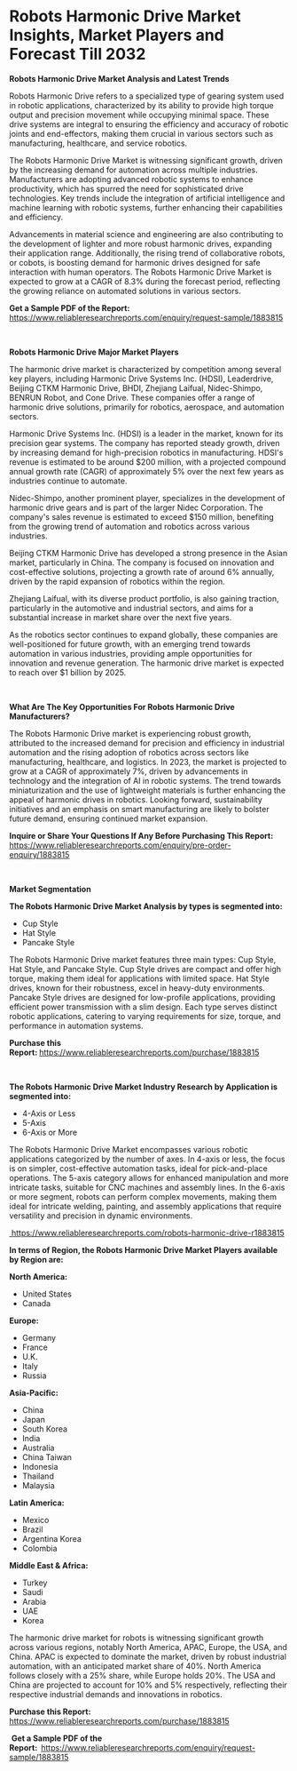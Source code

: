 <p><h1>Robots Harmonic Drive Market Insights, Market Players and Forecast Till 2032</h1></p><p><strong>Robots Harmonic Drive Market Analysis and Latest Trends</strong></p>
<p><p>Robots Harmonic Drive refers to a specialized type of gearing system used in robotic applications, characterized by its ability to provide high torque output and precision movement while occupying minimal space. These drive systems are integral to ensuring the efficiency and accuracy of robotic joints and end-effectors, making them crucial in various sectors such as manufacturing, healthcare, and service robotics.</p><p>The Robots Harmonic Drive Market is witnessing significant growth, driven by the increasing demand for automation across multiple industries. Manufacturers are adopting advanced robotic systems to enhance productivity, which has spurred the need for sophisticated drive technologies. Key trends include the integration of artificial intelligence and machine learning with robotic systems, further enhancing their capabilities and efficiency.</p><p>Advancements in material science and engineering are also contributing to the development of lighter and more robust harmonic drives, expanding their application range. Additionally, the rising trend of collaborative robots, or cobots, is boosting demand for harmonic drives designed for safe interaction with human operators. The Robots Harmonic Drive Market is expected to grow at a CAGR of 8.3% during the forecast period, reflecting the growing reliance on automated solutions in various sectors.</p></p>
<p><strong>Get a Sample PDF of the Report:&nbsp;</strong> <a href="https://www.reliableresearchreports.com/enquiry/request-sample/1883815?utm_campaign=3545&utm_medium=2&utm_source=Github&utm_content=ia&utm_term=12042025&utm_id=robots-harmonic-drive">https://www.reliableresearchreports.com/enquiry/request-sample/1883815</a></p>
<p>&nbsp;</p>
<p><strong>Robots Harmonic Drive Major Market Players</strong></p>
<p><p>The harmonic drive market is characterized by competition among several key players, including Harmonic Drive Systems Inc. (HDSI), Leaderdrive, Beijing CTKM Harmonic Drive, BHDI, Zhejiang Laifual, Nidec-Shimpo, BENRUN Robot, and Cone Drive. These companies offer a range of harmonic drive solutions, primarily for robotics, aerospace, and automation sectors.</p><p>Harmonic Drive Systems Inc. (HDSI) is a leader in the market, known for its precision gear systems. The company has reported steady growth, driven by increasing demand for high-precision robotics in manufacturing. HDSI's revenue is estimated to be around $200 million, with a projected compound annual growth rate (CAGR) of approximately 5% over the next few years as industries continue to automate.</p><p>Nidec-Shimpo, another prominent player, specializes in the development of harmonic drive gears and is part of the larger Nidec Corporation. The company's sales revenue is estimated to exceed $150 million, benefiting from the growing trend of automation and robotics across various industries.</p><p>Beijing CTKM Harmonic Drive has developed a strong presence in the Asian market, particularly in China. The company is focused on innovation and cost-effective solutions, projecting a growth rate of around 6% annually, driven by the rapid expansion of robotics within the region.</p><p>Zhejiang Laifual, with its diverse product portfolio, is also gaining traction, particularly in the automotive and industrial sectors, and aims for a substantial increase in market share over the next five years.</p><p>As the robotics sector continues to expand globally, these companies are well-positioned for future growth, with an emerging trend towards automation in various industries, providing ample opportunities for innovation and revenue generation. The harmonic drive market is expected to reach over $1 billion by 2025.</p></p>
<p>&nbsp;</p>
<p><strong>What Are The Key Opportunities For Robots Harmonic Drive Manufacturers?</strong></p>
<p><p>The Robots Harmonic Drive market is experiencing robust growth, attributed to the increased demand for precision and efficiency in industrial automation and the rising adoption of robotics across sectors like manufacturing, healthcare, and logistics. In 2023, the market is projected to grow at a CAGR of approximately 7%, driven by advancements in technology and the integration of AI in robotic systems. The trend towards miniaturization and the use of lightweight materials is further enhancing the appeal of harmonic drives in robotics. Looking forward, sustainability initiatives and an emphasis on smart manufacturing are likely to bolster future demand, ensuring continued market expansion.</p></p>
<p><strong>Inquire or Share Your Questions If Any Before Purchasing This Report:</strong> <a href="https://www.reliableresearchreports.com/enquiry/pre-order-enquiry/1883815?utm_campaign=3545&utm_medium=2&utm_source=Github&utm_content=ia&utm_term=12042025&utm_id=robots-harmonic-drive">https://www.reliableresearchreports.com/enquiry/pre-order-enquiry/1883815</a></p>
<p>&nbsp;</p>
<p><strong>Market Segmentation</strong></p>
<p><strong>The Robots Harmonic Drive Market Analysis by types is segmented into:</strong></p>
<p><ul><li>Cup Style</li><li>Hat Style</li><li>Pancake Style</li></ul></p>
<p><p>The Robots Harmonic Drive market features three main types: Cup Style, Hat Style, and Pancake Style. Cup Style drives are compact and offer high torque, making them ideal for applications with limited space. Hat Style drives, known for their robustness, excel in heavy-duty environments. Pancake Style drives are designed for low-profile applications, providing efficient power transmission with a slim design. Each type serves distinct robotic applications, catering to varying requirements for size, torque, and performance in automation systems.</p></p>
<p><strong>Purchase this Report:&nbsp;</strong><a href="https://www.reliableresearchreports.com/purchase/1883815?utm_campaign=3545&utm_medium=2&utm_source=Github&utm_content=ia&utm_term=12042025&utm_id=robots-harmonic-drive">https://www.reliableresearchreports.com/purchase/1883815</a></p>
<p>&nbsp;</p>
<p><strong>The Robots Harmonic Drive Market Industry Research by Application is segmented into:</strong></p>
<p><ul><li>4-Axis or Less</li><li>5-Axis</li><li>6-Axis or More</li></ul></p>
<p><p>The Robots Harmonic Drive Market encompasses various robotic applications categorized by the number of axes. In 4-axis or less, the focus is on simpler, cost-effective automation tasks, ideal for pick-and-place operations. The 5-axis category allows for enhanced manipulation and more intricate tasks, suitable for CNC machines and assembly lines. In the 6-axis or more segment, robots can perform complex movements, making them ideal for intricate welding, painting, and assembly applications that require versatility and precision in dynamic environments.</p></p>
<p><a href="https://www.reliableresearchreports.com/robots-harmonic-drive-r1883815?utm_campaign=3545&utm_medium=2&utm_source=Github&utm_content=ia&utm_term=12042025&utm_id=robots-harmonic-drive">&nbsp;https://www.reliableresearchreports.com/robots-harmonic-drive-r1883815</a></p>
<p><strong>In terms of Region, the Robots Harmonic Drive Market Players available by Region are:</strong></p>
<p>
    <p> <strong> North America: </strong>
        <ul>
            <li>United States</li>
            <li>Canada</li>
        </ul>
        </p> 
    <p> <strong> Europe: </strong>
        <ul>
            <li>Germany</li>
            <li>France</li>
            <li>U.K.</li>
            <li>Italy</li>
            <li>Russia</li>
        </ul>
        </p> 
    <p> <strong> Asia-Pacific: </strong>
        <ul>
            <li>China</li>
            <li>Japan</li>
            <li>South Korea</li>
            <li>India</li>
            <li>Australia</li>
            <li>China Taiwan</li>
            <li>Indonesia</li>
            <li>Thailand</li>
            <li>Malaysia</li>
        </ul>
        </p> 
    <p> <strong> Latin America: </strong>
        <ul>
            <li>Mexico</li>
            <li>Brazil</li>
            <li>Argentina Korea</li>
            <li>Colombia</li>
        </ul>
        </p> 
    <p> <strong> Middle East & Africa: </strong>
        <ul>
            <li>Turkey</li>
            <li>Saudi</li>
            <li>Arabia</li>
            <li>UAE</li>
            <li>Korea</li>
        </ul>
    </p>
    </p>
<p><p>The harmonic drive market for robots is witnessing significant growth across various regions, notably North America, APAC, Europe, the USA, and China. APAC is expected to dominate the market, driven by robust industrial automation, with an anticipated market share of 40%. North America follows closely with a 25% share, while Europe holds 20%. The USA and China are projected to account for 10% and 5% respectively, reflecting their respective industrial demands and innovations in robotics.</p></p>
<p><strong>Purchase this Report: </strong><a href="https://www.reliableresearchreports.com/purchase/1883815?utm_campaign=3545&utm_medium=2&utm_source=Github&utm_content=ia&utm_term=12042025&utm_id=robots-harmonic-drive">https://www.reliableresearchreports.com/purchase/1883815</a></p>
<p>&nbsp;<strong>Get a Sample PDF of the Report:&nbsp;&nbsp;</strong><a href="https://www.reliableresearchreports.com/enquiry/request-sample/1883815?utm_campaign=3545&utm_medium=2&utm_source=Github&utm_content=ia&utm_term=12042025&utm_id=robots-harmonic-drive">https://www.reliableresearchreports.com/enquiry/request-sample/1883815</a></p>
<p><strong></strong></p>
<p><p></p><p></p><p></p></p>
